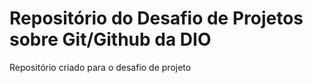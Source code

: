 # Repositório do Desafio de Projetos sobre Git/Github da DIO
Repositório criado para o desafio de projeto
